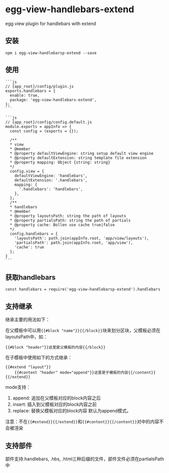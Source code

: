 # egg-view-handlebars-extend
egg view plugin for handlebars with extend

## 安装

`npm i egg-view-handlebarsp-extend --save`

## 使用

    ```js
    // {app_root}/config/plugin.js
    exports.handlebars = {
      enable: true,
      package: 'egg-view-handlebars-extend',
    };
    ```

    ```js
    // {app_root}/config/config.default.js
    module.exports = appInfo => {
      const config = (exports = {});

      /**
      * view
      * @member
      * @property defaultViewEngine: string setup default view engine
      * @property defaultExtension: string template file extension
      * @property mapping: Object {string: string}
      */
      config.view = {
        defaultViewEngine: 'handlebars',
        defaultExtension: '.handlebars',
        mapping: {
          '.handlebars': 'handlebars',
        },
      };
      /**
      * handlebars
      * @member
      * @property layoutsPath: string the path of layouts
      * @property partialsPath: string the path of partials
      * @property cache: Bollen use cache true|false
      */
      config.handlebars = {
        'layoutsPath': path.join(appInfo.root, 'app/view/layouts'),
        'partialsPath': path.join(appInfo.root, 'app/view'),
        'cache': true
      };
    }
    ```
## 获取handlebars

`const handlebars = require('egg-view-handlebarsp-extend').handlebars`


## 支持继承
继承主要的用法如下：

在父模板中可以用`{{#block "name"}}{{/block}}`块来划分区块，父模板必须在layoutsPath中，如：

    {{#block "header"}}这里是父模板的内容{{/block}}

在子模板中使用如下的方式继承：

    {{#extend "layout"}}
        {{#content "header" mode="append"}}这里是子模板的内容{{/content}}
    {{/extend}}

mode支持：

1. append: 追加在父模板对应的block内容之后
2. insert: 插入到父模板对应的block内容之前
3. replace: 替换父模板对应的block内容
默认为append模式。

注意：不在`{{#extend}}{{/extend}}`和`{{#content}}{{/content}}`对中的内容不会被渲染

## 支持部件

部件支持.handlebars, .hbs, .html三种后缀的文件，部件文件必须在partialsPath中
